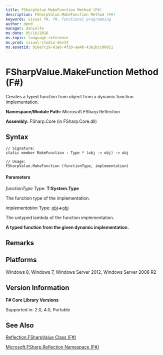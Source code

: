 ```yaml
---
title: FSharpValue.MakeFunction Method (F#)
description: FSharpValue.MakeFunction Method (F#)
keywords: visual f#, f#, functional programming
author: dend
manager: danielfe
ms.date: 05/16/2016
ms.topic: language-reference
ms.prod: visual-studio-dev14
ms.assetid: 916e7c19-01e6-4f10-ae4b-43e1bcc90011 
---
```


# FSharpValue.MakeFunction Method (F#)

Creates a typed function from object from a dynamic function implementation.

**Namespace/Module Path:** Microsoft.FSharp.Reflection

**Assembly:** FSharp.Core (in FSharp.Core.dll)


## Syntax

```
// Signature:
static member MakeFunction : Type * (obj -> obj) -> obj

// Usage:
FSharpValue.MakeFunction (functionType, implementation)
```

#### Parameters
*functionType*
Type: **T:System.Type**


The function type of the implementation.


*implementation*
Type: [obj](http://msdn.microsoft.com/en-us/library/dcf2430f-702b-40e5-a0a1-97518bf137f7)**-&gt;**[obj](http://msdn.microsoft.com/en-us/library/dcf2430f-702b-40e5-a0a1-97518bf137f7)


The untyped lambda of the function implementation.



**A typed function from the given dynamic implementation.**
## Remarks

## Platforms
Windows 8, Windows 7, Windows Server 2012, Windows Server 2008 R2


## Version Information
**F# Core Library Versions**

Supported in: 2.0, 4.0, Portable




## See Also
[Reflection.FSharpValue Class &#40;F&#35;&#41;](Reflection.FSharpValue-Class-%5BFSharp%5D.md)

[Microsoft.FSharp.Reflection Namespace &#40;F&#35;&#41;](Microsoft.FSharp.Reflection-Namespace-%5BFSharp%5D.md)

